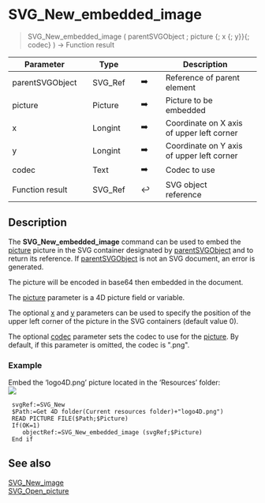 <!-- nodeReference := SVG_New_embedded_image ( parentReference ; image ; left ; top ; codec )
 -> parentReference (Text)
 -> image (Picture)
 -> left (Real) - default is 0
 -> top (Real) - default is 0
 -> codec (Text) - default is .png
 <- nodeReference (Text)-->
# SVG_New_embedded_image

> SVG_New_embedded_image ( parentSVGObject ; picture {; x {; y}}{; codec} ) -> Function result

| Parameter |     | Type |     |     |     | Description |     |
| --- | --- | --- | --- | --- | --- | --- | --- |
| parentSVGObject |     | SVG_Ref |     | ➡️ |     | Reference of parent element |     |
| picture |     | Picture |     | ➡️ |     | Picture to be embedded |     |
| x   |     | Longint |     | ➡️ |     | Coordinate on X axis of upper left corner |     |
| y   |     | Longint |     | ➡️ |     | Coordinate on Y axis of upper left corner |     |
| codec |     | Text |     | ➡️ |     | Codec to use |     |
| Function result |     | SVG_Ref |     | ↩️ |     | SVG object reference |     |

## Description

The **SVG_New_embedded_image** command can be used to embed the [picture](# "Picture to be embedded") picture in the SVG container designated by [parentSVGObject](# "Reference of parent element") and to return its reference. If [parentSVGObject](# "Reference of parent element") is not an SVG document, an error is generated.

The picture will be encoded in base64 then embedded in the document.

The [picture](# "Picture to be embedded") parameter is a 4D picture field or variable.

The optional [x](# "Coordinate on X axis of upper left corner") and [y](# "Coordinate on Y axis of upper left corner") parameters can be used to specify the position of the upper left corner of the picture in the SVG containers (default value 0).

The optional [codec](# "Codec to use") parameter sets the codec to use for the [picture](# "Picture to be embedded"). By default, if this parameter is omitted, the codec is ".png".

### Example  

Embed the ‘logo4D.png’ picture located in the ‘Resources’ folder:  
![](https://doc.4d.com/4Dv19/picture/195077/pict195077.en.png)

```4d
 svgRef:=SVG_New   
 $Path:=Get 4D folder(Current resources folder)+"logo4D.png")  
 READ PICTURE FILE($Path;$Picture)  
 If(OK=1)  
    objectRef:=SVG_New_embedded_image (svgRef;$Picture)  
 End if
```

## See also

[SVG_New_image](SVG_New_image.md)  
[SVG_Open_picture](SVG_Open_picture.md)
